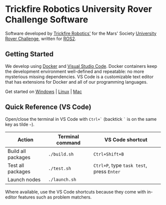 # Trickfire Robotics University Rover Challenge Software
Software developed by [Trickfire Robotics'](https://www.linkedin.com/company/trickfire-robotics/) for the Mars' Society [University Rover Challenge](https://www.nasa.gov/offices/education/centers/kennedy/technology/nasarmc.html), written for [ROS2](https://design.ros2.org/articles/why_ros2.html).

## Getting Started
We develop using [Docker](https://en.wikipedia.org/wiki/Docker_(software)) and [Visual Studio Code](https://code.visualstudio.com/). Docker containers keep the development environment well-defined and repeatable: no more mysterious missing dependencies. VS Code is a customizable text editor that has extensions for Docker and all of our programming languages.

Get started on [Windows](docs/install_on_windows.md) | [Linux](docs/install_on_linux.md) | [Mac](docs/install_on_mac.md)

## Quick Reference (VS Code)
Open/close the terminal in VS Code with `` Ctrl+` `` (backtick `` ` `` is on the same key as tilde `~`).

| Action             | Terminal command | VS Code shortcut                          |
| ------------------ | ---------------- | ----------------------------------------- |
| Build all packages | `./build.sh`     | `Ctrl+Shift+B`                            |
| Test all packages  | `./test.sh`      | `Ctrl+P`, type `task test`, press `Enter` |
| Launch nodes       | `./launch.sh`    |                                           |

Where available, use the VS Code shortcuts because they come with in-editor features such as problem matchers.